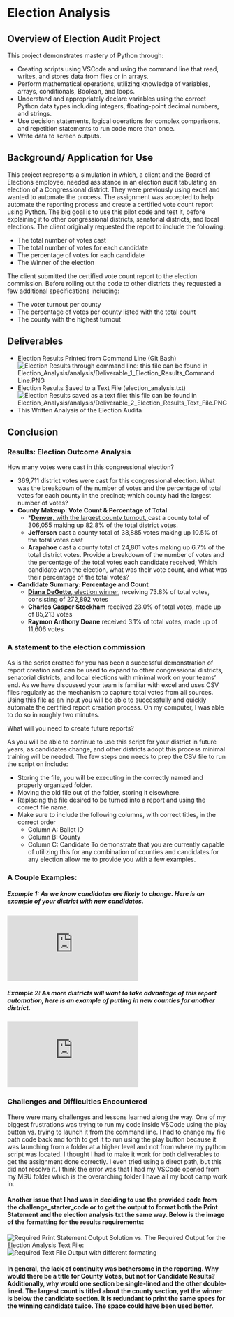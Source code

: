 # Election Analysis

## Overview of Election Audit Project
This project demonstrates mastery of Python through: 
- Creating scripts using VSCode and using the command line that read, writes, and stores data from files or in arrays.
- Perform mathematical operations, utilizing knowledge of variables, arrays, conditionals, Boolean, and loops.
- Understand and appropriately declare variables using the correct Python data types including integers, floating-point decimal numbers, and strings.
- Use decision statements, logical operations for complex comparisons, and repetition statements to run code more than once.
- Write data to screen outputs.


## Background/ Application for Use
This project represents a simulation in which, a client and the Board of Elections employee, needed assistance in an election audit tabulating an election of a Congressional district.  They were previously using excel and wanted to automate the process.  The assignment was accepted to help automate the reporting process and create a certified vote count report using Python. The big goal is to use this pilot code and test it, before explaining it to other congressional districts, senatorial districts, and local elections.  The client originally requested the report to include the following:

- The total number of votes cast
- The total number of votes for each candidate
- The percentage of votes for each candidate
- The Winner of the election

 The client submitted the certified vote count report to the election commission. Before rolling out the code to other districts they requested a few additional specifications including:
- The voter turnout per county
- The percentage of votes per county listed with the total count
- The county with the highest turnout

## Deliverables
- Election Results Printed from Command Line (Git Bash)
![Election Results through command line: this file can be found in Election_Analysis/analysis/Deliverable_1_Election_Results_Command Line.PNG](https://github.com/Tara-Lightner/Election_Analysis/blob/main/analysis/Deliverable_1_Election_Results_Command%20Line.PNG)
- Election Results Saved to a Text File (election_analysis.txt)
![Election Results saved as a text file: this file can be found in Election_Analysis/analysis/Deliverable_2_Election_Results_Text_File.PNG](https://github.com/Tara-Lightner/Election_Analysis/blob/main/analysis/Deliverable_2_Election_Results_Text_File.PNG)
- This Written Analysis of the Election Audita

## Conclusion
### Results: Election Outcome Analysis
How many votes were cast in this congressional election?
- 369,711 district votes were cast for this congressional election.
What was the breakdown of the number of votes and the percentage of total votes for each county in the precinct; which county had the largest number of votes?
- **County Makeup: Vote Count & Percentage of Total**
  - *<u>**Denver**, with the largest county turnout, </u> cast a county total of 306,055 making up 82.8% of the total district votes.
   - **Jefferson** cast a county total of 38,885 votes making up 10.5% of the total votes cast 
   - **Arapahoe** cast a county total of 24,801 votes making up 6.7% of the total district votes.
Provide a breakdown of the number of votes and the percentage of the total votes each candidate received; Which candidate won the election, what was their vote count, and what was their percentage of the total votes?
- **Candidate Summary: Percentage and Count**
  - <u>**Diana DeGette**, election winner</u>, receiving 73.8% of total votes, consisting of 272,892 votes
  - **Charles Casper Stockham** received 23.0% of total votes, made up of 85,213 votes
  - **Raymon Anthony Doane** received 3.1% of total votes, made up of 11,606 votes

### A statement to the election commission
As is the script created for you has been a successful demonstration of report creation and can be used to expand to other congressional districts, senatorial districts, and local elections with minimal work on your teams’ end.  As we have discussed your team is familiar with excel and uses CSV files regularly as the mechanism to capture total votes from all sources.  Using this file as an input you will be able to successfully and quickly automate the certified report creation process.  On my computer, I was able to do so in roughly two minutes.  

What will you need to create future reports? 

As you will be able to continue to use this script for your district in future years, as candidates change, and other districts adopt this process minimal training will be needed. The few steps one needs to prep the CSV file to run the script on include:
 - Storing the file, you will be executing in the correctly named and properly organized folder.
 - Moving the old file out of the folder, storing it elsewhere.
 - Replacing the file desired to be turned into a report and using the correct file name.
 - Make sure to include the following columns, with correct titles, in the correct order
   - Column A: Ballot ID
   - Column B: County
   - Column C: Candidate
To demonstrate that you are currently capable of utilizing this for any combination of counties and candidates for any election allow me to provide you with a few examples.
### A Couple Examples:

##### Example 1:  As we know candidates are likely to change.  Here is an example of your district with new candidates.
![alt](https://github.com/Tara-Lightner/Election_Analysis/blob/main/analysis/election_analysis_Example_New_Candidates.txt)

##### Example 2: As more districts will want to take advantage of this report automation, here is an example of putting in new counties for another district.
![alt](https://github.com/Tara-Lightner/Election_Analysis/blob/main/analysis/election_analysis_example_new_district.txt)

### Challenges and Difficulties Encountered
There were many challenges and lessons learned along the way.  One of my biggest frustrations was trying to run my code inside VSCode using the play button vs. trying to launch it from the command line.  I had to change my file path code back and forth to get it to run using the play button because it was launching from a folder at a higher level and not from where my python script was located. I thought I had to make it work for both deliverables to get the assignment done correctly.  I even tried using a direct path, but this did not resolve it.  I think the error was that I had my VSCode opened from my MSU folder which is the overarching folder I have all my boot camp work in.  
####
#### Another issue that I had was in deciding to use the provided code from the challenge_starter_code or to get the output to format both the Print Statement and the election analysis txt the same way.  Below is the image of the formatting for the results requirements:
![Required Print Statement Output Solution](https://github.com/Tara-Lightner/Election_Analysis/blob/main/analysis/Module3_Requirement_Challenge_election_results_Print_Statement.png)
vs. The Required Output for the Election Analysis Text File: 
![Required Text File Output with different formating](https://github.com/Tara-Lightner/Election_Analysis/blob/main/analysis/Module3_Requirement_Challenge_election_results_txt_Results.png)
####
#### In general, the lack of continuity was bothersome in the reporting.  Why would there be a title for County Votes, but not for Candidate Results? Additionally, why would one section be single-lined and the other double-lined.   The largest count is titled about the county section, yet the winner is below the candidate section.  It is redundant to print the same specs for the winning candidate twice.  The space could have been used better.



